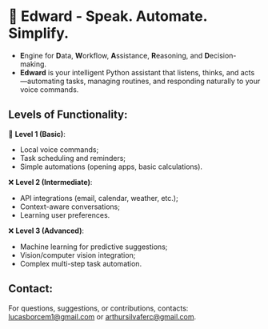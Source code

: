 # 🧰 Edward - Speak. Automate. Simplify.

- **E**ngine for **D**ata, **W**orkflow, **A**ssistance, **R**easoning, and **D**ecision-making.
- **Edward** is your intelligent Python assistant that listens, thinks, and acts—automating tasks, managing routines, and responding naturally to your voice commands.

## Levels of Functionality:

🔨 **Level 1 (Basic)**:

- Local voice commands;
- Task scheduling and reminders;
- Simple automations (opening apps, basic calculations).

❌ **Level 2 (Intermediate)**:

- API integrations (email, calendar, weather, etc.);
- Context-aware conversations;
- Learning user preferences.

❌ **Level 3 (Advanced)**:

- Machine learning for predictive suggestions;
- Vision/computer vision integration;
- Complex multi-step task automation.

## Contact:

For questions, suggestions, or contributions, contacts: lucasborcem1@gmail.com or arthursilvaferc@gmail.com.
